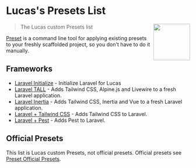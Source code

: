 # Lucas's Presets List

[<img src="https://raw.githubusercontent.com/use-preset/awesome-presets/master/preset-logo.svg" align="right" width="100">](https://usepreset.dev)

> The Lucas custom Presets list

[Preset](https://usepreset.dev/) is a command line tool for applying existing presets to your freshly scaffolded project, so you don't have to do it manually.

## Frameworks

* [Laravel Initialize](https://github.com/ycs77/preset-laravel-init) - Initialize Laravel for Lucas
* [Laravel TALL](https://github.com/ycs77/preset-laravel-tall) - Adds Tailwind CSS, Alpine.js and Livewire to a fresh Laravel application.
* [Laravel Inertia](https://github.com/ycs77/preset-laravel-inertia) - Adds Tailwind CSS, Inertia and Vue to a fresh Laravel application.
* [Laravel + Tailwind CSS](https://github.com/ycs77/preset-laravel-tailwindcss) - Adds Tailwind CSS to Laravel.
* [Laravel + Pest](https://github.com/ycs77/preset-laravel-pest) - Adds Pest to Laravel.

## Official Presets

This list is Lucas custom Presets, not official presets. Official presets see [Preset Official Presets](https://github.com/use-preset/awesome-presets).
